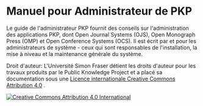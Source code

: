 # Manuel pour Administrateur de PKP

Le guide de l'administrateur PKP fournit des conseils sur l'administration des applications PKP, dont Open Journal Systems (OJS), Open Monograph Press (OMP) et Open Conference Systems (OCS). Il est écrit  par et pour les administrateurs de système - ceux qui sont responsables de l'installation, la mise à niveau et la maintenance générale du système.

Droit d'auteur: L'Université Simon Fraser détient les droits d'auteur pour les travaux produits par le Public Knowledge Project et a placé sa documentation sous une [Licence internationale Creative Commons Attribution 4.0](https://creativecommons.org/licenses/by/4.0/) .

[![Creative Commons Attribution 4.0 International](https://licensebuttons.net/l/by/4.0/88x31.png)](https://creativecommons.org/licenses/by/4.0/)
